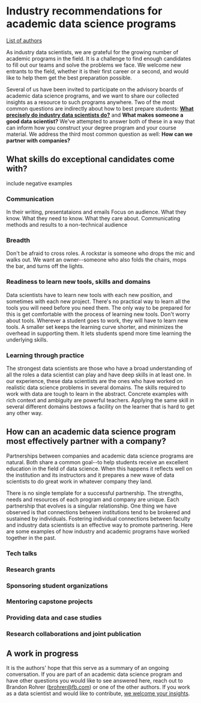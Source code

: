 # Industry recommendations for academic data science programs

[List of authors](authors.md)

As industry data scientists, we are grateful for the growing number of academic programs in the field. It is a challenge to find enough candidates to fill out our teams and solve the problems we face. We welcome new entrants to the field, whether it is their first career or a second, and would like to help them get the best preparation possible.


Several of us have been invited to participate on the advisory boards of academic data science programs, and we want to share our collected insights as a resource to such programs anywhere.
Two of the most common questions are indirectly about how to best prepare students: [**What precisely do industry data scientists do?**](what_ds_do.md) and **What makes someone a good data scientist?**
We've attempted to answer both of these in a way that can inform how you construct your degree program and your course material.
We address the third most common question as well: **How can we partner with companies?**


## What skills do exceptional candidates come with?
include negative examples

### Communication

In their writing, presentataions and emails
Focus on audience. What they know. What they need to know. What they care about.
Communicating methods and results to a non-technical audience



### Breadth

Don't be afraid to cross roles. A rockstar is someone who drops the mic and walks out. We want an owner--someone who also folds the chairs, mops the bar, and turns off the lights.


### Readiness to learn new tools, skills and domains

Data scientists have to learn new tools with each new position, and sometimes with each new project. There's no practical way to learn all the tools you will need before you need them.
The only way to be prepared for this is get comfortable with the process of learning new tools. 
Don't worry about tools. Wherever a student goes to work, they will have to learn new tools. A smaller set keeps the learning curve shorter, and minimizes the overhead in supporting them. It lets students spend more time learning the underlying skills.


### Learning through practice

The strongest data scientists are those who have a broad understanding of all the roles a data scientist can play and have deep skills in at least one.
In our experience, these data scientists are the ones who have worked on realistic data science problems in several domains.
The skills required to work with data are tough to learn in the abstract. Concrete examples with rich context and ambiguity are powerful teachers. Applying the same skill in several different domains bestows a facility on the learner that is hard to get any other way. 


## How can an academic data science program most effectively partner with a company?

Partnerships between companies and academic data science programs are natural.
Both share a common goal--to help students receive an excellent education in the field of data science.
When this happens it reflects well on the institution and its instructors
and it prepares a new wave of data scientists to do great work in whatever company they land.

There is no single template for a successful partnership. The strengths, needs and resources of each program and company are unique.
Each partnership that evolves is a singular relationship. 
One thing we have observed is that connections between institutions tend to be brokered and sustained by individuals.
Fostering individual connections between faculty and industry data scientists is an effective way to promote partnering.
Here are some examples of how industry and academic programs have worked together in the past. 

### Tech talks

### Research grants

### Sponsoring student organizations

### Mentoring capstone projects

### Providing data and case studies

### Research collaborations and joint publication


## A work in progress

It is the authors' hope that this serve as a summary of an ongoing conversation. 
If you are part of an academic data science program and have other questions you would like to see answered here,
reach out to Brandon Rohrer (brohrer@fb.com) or one of the other authors.
If you work as a data scientist and would like to contribute, [we welcome your insights](author_q_and_a.md).

